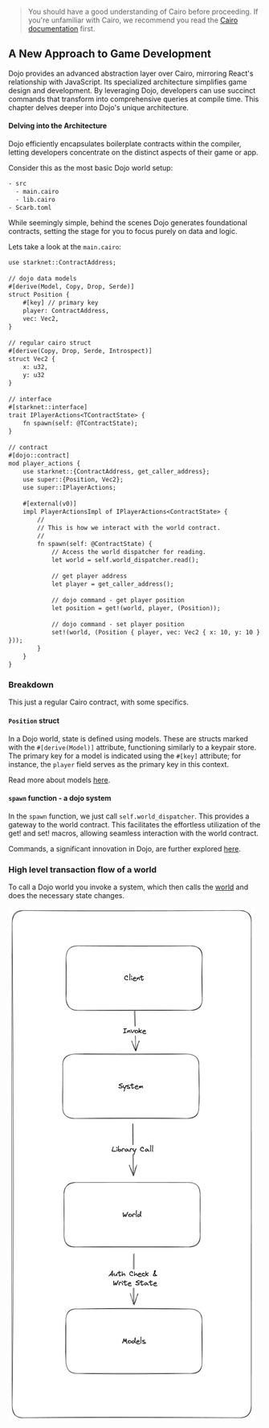 > You should have a good understanding of Cairo before proceeding. If you're unfamiliar with Cairo, we recommend you read the [Cairo documentation](https://book.cairo-lang.org/title-page.html) first.

## A New Approach to Game Development

Dojo provides an advanced abstraction layer over Cairo, mirroring React's relationship with JavaScript. Its specialized architecture simplifies game design and development. By leveraging Dojo, developers can use succinct commands that transform into comprehensive queries at compile time. This chapter delves deeper into Dojo's unique architecture.

#### Delving into the Architecture

Dojo efficiently encapsulates boilerplate contracts within the compiler, letting developers concentrate on the distinct aspects of their game or app.

Consider this as the most basic Dojo world setup:

```rust,ignore
- src
  - main.cairo
  - lib.cairo
- Scarb.toml
```

While seemingly simple, behind the scenes Dojo generates foundational contracts, setting the stage for you to focus purely on data and logic.

Lets take a look at the `main.cairo`:

```rust,ignore
use starknet::ContractAddress;

// dojo data models
#[derive(Model, Copy, Drop, Serde)]
struct Position {
    #[key] // primary key
    player: ContractAddress,
    vec: Vec2,
}

// regular cairo struct
#[derive(Copy, Drop, Serde, Introspect)]
struct Vec2 {
    x: u32,
    y: u32
}

// interface
#[starknet::interface]
trait IPlayerActions<TContractState> {
    fn spawn(self: @TContractState);
}

// contract
#[dojo::contract]
mod player_actions {
    use starknet::{ContractAddress, get_caller_address};
    use super::{Position, Vec2};
    use super::IPlayerActions;

    #[external(v0)]
    impl PlayerActionsImpl of IPlayerActions<ContractState> {
        //
        // This is how we interact with the world contract.
        //
        fn spawn(self: @ContractState) {
            // Access the world dispatcher for reading.
            let world = self.world_dispatcher.read();

            // get player address
            let player = get_caller_address();

            // dojo command - get player position
            let position = get!(world, player, (Position));

            // dojo command - set player position
            set!(world, (Position { player, vec: Vec2 { x: 10, y: 10 } }));
        }
    }
}
```

### Breakdown

This just a regular Cairo contract, with some specifics.

#### `Position` struct

In a Dojo world, state is defined using models. These are structs marked with the `#[derive(Model)]` attribute, functioning similarly to a keypair store. The primary key for a model is indicated using the `#[key]` attribute; for instance, the `player` field serves as the primary key in this context.

Read more about models [here](./models.md).

#### `spawn` function - a dojo system

In the `spawn` function, we just call `self.world_dispatcher`. This provides a gateway to the world contract. This facilitates the effortless utilization of the get! and set! macros, allowing seamless interaction with the world contract.

Commands, a significant innovation in Dojo, are further explored [here](./commands.md).

### High level transaction flow of a world

To call a Dojo world you invoke a system, which then calls the [world](./world.md) and does the necessary state changes.

![Dojo World](../images/world_flow.png)

